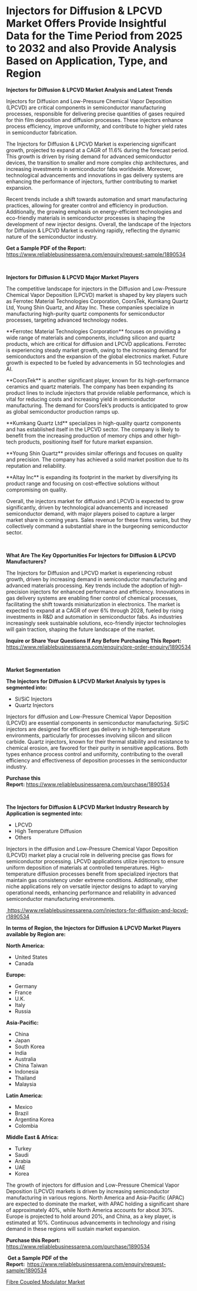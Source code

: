 <p><h1>Injectors for Diffusion & LPCVD Market Offers Provide Insightful Data for the Time Period from 2025 to 2032 and also Provide Analysis Based on Application, Type, and Region</h1></p><p><strong>Injectors for Diffusion & LPCVD Market Analysis and Latest Trends</strong></p>
<p><p>Injectors for Diffusion and Low-Pressure Chemical Vapor Deposition (LPCVD) are critical components in semiconductor manufacturing processes, responsible for delivering precise quantities of gases required for thin film deposition and diffusion processes. These injectors enhance process efficiency, improve uniformity, and contribute to higher yield rates in semiconductor fabrication.</p><p>The Injectors for Diffusion & LPCVD Market is experiencing significant growth, projected to expand at a CAGR of 11.6% during the forecast period. This growth is driven by rising demand for advanced semiconductor devices, the transition to smaller and more complex chip architectures, and increasing investments in semiconductor fabs worldwide. Moreover, technological advancements and innovations in gas delivery systems are enhancing the performance of injectors, further contributing to market expansion.</p><p>Recent trends include a shift towards automation and smart manufacturing practices, allowing for greater control and efficiency in production. Additionally, the growing emphasis on energy-efficient technologies and eco-friendly materials in semiconductor processes is shaping the development of new injector designs. Overall, the landscape of the Injectors for Diffusion & LPCVD Market is evolving rapidly, reflecting the dynamic nature of the semiconductor industry.</p></p>
<p><strong>Get a Sample PDF of the Report:&nbsp;</strong> <a href="https://www.reliablebusinessarena.com/enquiry/request-sample/1890534?utm_campaign=2469&utm_medium=2&utm_source=Github&utm_content=ia&utm_term=13022025&utm_id=injectors-for-diffusion-lpcvd">https://www.reliablebusinessarena.com/enquiry/request-sample/1890534</a></p>
<p>&nbsp;</p>
<p><strong>Injectors for Diffusion & LPCVD Major Market Players</strong></p>
<p><p>The competitive landscape for injectors in the Diffusion and Low-Pressure Chemical Vapor Deposition (LPCVD) market is shaped by key players such as Ferrotec Material Technologies Corporation, CoorsTek, Kumkang Quartz Ltd, Young Shin Quartz, and Altay Inc. These companies specialize in manufacturing high-purity quartz components for semiconductor processes, targeting advanced technology nodes.</p><p>**Ferrotec Material Technologies Corporation** focuses on providing a wide range of materials and components, including silicon and quartz products, which are critical for diffusion and LPCVD applications. Ferrotec is experiencing steady market growth, owing to the increasing demand for semiconductors and the expansion of the global electronics market. Future growth is expected to be fueled by advancements in 5G technologies and AI.</p><p>**CoorsTek** is another significant player, known for its high-performance ceramics and quartz materials. The company has been expanding its product lines to include injectors that provide reliable performance, which is vital for reducing costs and increasing yield in semiconductor manufacturing. The demand for CoorsTek’s products is anticipated to grow as global semiconductor production ramps up.</p><p>**Kumkang Quartz Ltd** specializes in high-quality quartz components and has established itself in the LPCVD sector. The company is likely to benefit from the increasing production of memory chips and other high-tech products, positioning itself for future market expansion.</p><p>**Young Shin Quartz** provides similar offerings and focuses on quality and precision. The company has achieved a solid market position due to its reputation and reliability.</p><p>**Altay Inc** is expanding its footprint in the market by diversifying its product range and focusing on cost-effective solutions without compromising on quality.</p><p>Overall, the injectors market for diffusion and LPCVD is expected to grow significantly, driven by technological advancements and increased semiconductor demand, with major players poised to capture a larger market share in coming years. Sales revenue for these firms varies, but they collectively command a substantial share in the burgeoning semiconductor sector.</p></p>
<p>&nbsp;</p>
<p><strong>What Are The Key Opportunities For Injectors for Diffusion & LPCVD Manufacturers?</strong></p>
<p><p>The Injectors for Diffusion and LPCVD market is experiencing robust growth, driven by increasing demand in semiconductor manufacturing and advanced materials processing. Key trends include the adoption of high-precision injectors for enhanced performance and efficiency. Innovations in gas delivery systems are enabling finer control of chemical processes, facilitating the shift towards miniaturization in electronics. The market is expected to expand at a CAGR of over 6% through 2028, fueled by rising investments in R&D and automation in semiconductor fabs. As industries increasingly seek sustainable solutions, eco-friendly injector technologies will gain traction, shaping the future landscape of the market.</p></p>
<p><strong>Inquire or Share Your Questions If Any Before Purchasing This Report:</strong> <a href="https://www.reliablebusinessarena.com/enquiry/pre-order-enquiry/1890534?utm_campaign=2469&utm_medium=2&utm_source=Github&utm_content=ia&utm_term=13022025&utm_id=injectors-for-diffusion-lpcvd">https://www.reliablebusinessarena.com/enquiry/pre-order-enquiry/1890534</a></p>
<p>&nbsp;</p>
<p><strong>Market Segmentation</strong></p>
<p><strong>The Injectors for Diffusion & LPCVD Market Analysis by types is segmented into:</strong></p>
<p><ul><li>Si/SiC Injectors</li><li>Quartz Injectors</li></ul></p>
<p><p>Injectors for diffusion and Low-Pressure Chemical Vapor Deposition (LPCVD) are essential components in semiconductor manufacturing. Si/SiC injectors are designed for efficient gas delivery in high-temperature environments, particularly for processes involving silicon and silicon carbide. Quartz injectors, known for their thermal stability and resistance to chemical erosion, are favored for their purity in sensitive applications. Both types enhance process control and uniformity, contributing to the overall efficiency and effectiveness of deposition processes in the semiconductor industry.</p></p>
<p><strong>Purchase this Report:&nbsp;</strong><a href="https://www.reliablebusinessarena.com/purchase/1890534?utm_campaign=2469&utm_medium=2&utm_source=Github&utm_content=ia&utm_term=13022025&utm_id=injectors-for-diffusion-lpcvd">https://www.reliablebusinessarena.com/purchase/1890534</a></p>
<p>&nbsp;</p>
<p><strong>The Injectors for Diffusion & LPCVD Market Industry Research by Application is segmented into:</strong></p>
<p><ul><li>LPCVD</li><li>High Temperature Diffusion</li><li>Others</li></ul></p>
<p><p>Injectors in the diffusion and Low-Pressure Chemical Vapor Deposition (LPCVD) market play a crucial role in delivering precise gas flows for semiconductor processing. LPCVD applications utilize injectors to ensure uniform deposition of materials at controlled temperatures. High-temperature diffusion processes benefit from specialized injectors that maintain gas consistency under extreme conditions. Additionally, other niche applications rely on versatile injector designs to adapt to varying operational needs, enhancing performance and reliability in advanced semiconductor manufacturing environments.</p></p>
<p><a href="https://www.reliablebusinessarena.com/injectors-for-diffusion-and-lpcvd-r1890534?utm_campaign=2469&utm_medium=2&utm_source=Github&utm_content=ia&utm_term=13022025&utm_id=injectors-for-diffusion-lpcvd">&nbsp;https://www.reliablebusinessarena.com/injectors-for-diffusion-and-lpcvd-r1890534</a></p>
<p><strong>In terms of Region, the Injectors for Diffusion & LPCVD Market Players available by Region are:</strong></p>
<p>
    <p> <strong> North America: </strong>
        <ul>
            <li>United States</li>
            <li>Canada</li>
        </ul>
        </p> 
    <p> <strong> Europe: </strong>
        <ul>
            <li>Germany</li>
            <li>France</li>
            <li>U.K.</li>
            <li>Italy</li>
            <li>Russia</li>
        </ul>
        </p> 
    <p> <strong> Asia-Pacific: </strong>
        <ul>
            <li>China</li>
            <li>Japan</li>
            <li>South Korea</li>
            <li>India</li>
            <li>Australia</li>
            <li>China Taiwan</li>
            <li>Indonesia</li>
            <li>Thailand</li>
            <li>Malaysia</li>
        </ul>
        </p> 
    <p> <strong> Latin America: </strong>
        <ul>
            <li>Mexico</li>
            <li>Brazil</li>
            <li>Argentina Korea</li>
            <li>Colombia</li>
        </ul>
        </p> 
    <p> <strong> Middle East & Africa: </strong>
        <ul>
            <li>Turkey</li>
            <li>Saudi</li>
            <li>Arabia</li>
            <li>UAE</li>
            <li>Korea</li>
        </ul>
    </p>
    </p>
<p><p>The growth of injectors for diffusion and Low-Pressure Chemical Vapor Deposition (LPCVD) markets is driven by increasing semiconductor manufacturing in various regions. North America and Asia-Pacific (APAC) are expected to dominate the market, with APAC holding a significant share of approximately 40%, while North America accounts for about 30%. Europe is projected to hold around 20%, and China, as a key player, is estimated at 10%. Continuous advancements in technology and rising demand in these regions will sustain market expansion.</p></p>
<p><strong>Purchase this Report: </strong><a href="https://www.reliablebusinessarena.com/purchase/1890534?utm_campaign=2469&utm_medium=2&utm_source=Github&utm_content=ia&utm_term=13022025&utm_id=injectors-for-diffusion-lpcvd">https://www.reliablebusinessarena.com/purchase/1890534</a></p>
<p>&nbsp;<strong>Get a Sample PDF of the Report:&nbsp;&nbsp;</strong><a href="https://www.reliablebusinessarena.com/enquiry/request-sample/1890534?utm_campaign=2469&utm_medium=2&utm_source=Github&utm_content=ia&utm_term=13022025&utm_id=injectors-for-diffusion-lpcvd">https://www.reliablebusinessarena.com/enquiry/request-sample/1890534</a></p>
<p><strong></strong></p>
<p><p><a href="https://github.com/schwminh2001101/Market-Research-Report-List-1/blob/main/fibre-coupled-modulator-market.md?utm_campaign=2469&utm_medium=2&utm_source=Github&utm_content=ia&utm_term=13022025&utm_id=injectors-for-diffusion-lpcvd">Fibre Coupled Modulator Market</a></p></p>
